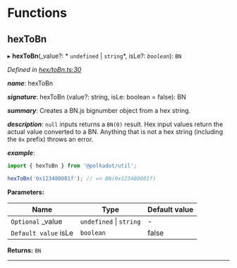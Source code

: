 

# Functions

<a id="hextobn"></a>

##  hexToBn

▸ **hexToBn**(_value?: * `undefined` &#124; `string`*, isLe?: *`boolean`*): `BN`

*Defined in [hex/toBn.ts:30](https://github.com/polkadot-js/common/blob/7188f6b/packages/util/src/hex/toBn.ts#L30)*

*__name__*: hexToBn

*__signature__*: hexToBn (value?: string, isLe: boolean = false): BN

*__summary__*: Creates a BN.js bignumber object from a hex string.

*__description__*: `null` inputs returns a `BN(0)` result. Hex input values return the actual value converted to a BN. Anything that is not a hex string (including the `0x` prefix) throws an error.

*__example__*:   

```javascript
import { hexToBn } from '@polkadot/util';

hexToBn('0x123480001f'); // => BN(0x123480001f)
```

**Parameters:**

| Name | Type | Default value |
| ------ | ------ | ------ |
| `Optional` _value |  `undefined` &#124; `string`| - |
| `Default value` isLe | `boolean` | false |

**Returns:** `BN`

___


